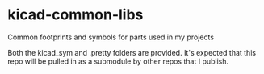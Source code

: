 # kicad-common-libs

Common footprints and symbols for parts used in my projects

Both the kicad_sym and .pretty folders are provided.
It's expected that this repo will be pulled in as a submodule by other repos that I publish.

